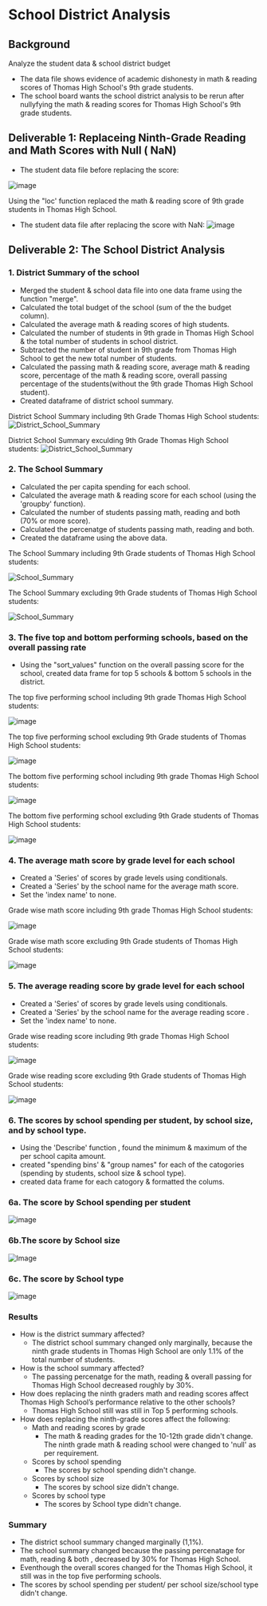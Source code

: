 # School District Analysis

## Background

Analyze the student data &amp; school district budget 
* The data file shows evidence of academic dishonesty in math & reading scores of Thomas High School's 9th grade students.
* The school board wants  the school district analysis to be rerun after nullyfying the  math & reading scores for Thomas High School's 9th grade students.

## Deliverable 1: Replaceing  Ninth-Grade Reading and Math Scores with Null ( NaN) 
* The student data file before replacing the score:

![image](Images/Images/Student_Data_Original.PNG) 

Using the "loc' function replaced the math & reading  score of 9th grade students in Thomas High School. 

* The student data file after replacing the score with NaN:
![image](Images/Student_Data_After_Replacing_with_NaN.PNG)

## Deliverable 2: The School District Analysis 
### 1. District Summary of the school 
*  Merged the student & school data file into one data frame using the function "merge".
* Calculated the total budget of the school (sum of the the budget column).
* Calculated the average math & reading scores of high students.
* Calculated the number of students in 9th grade in Thomas High School & the total number of students in school district. 
* Subtracted the number of student in 9th grade from Thomas High School to get the new total number of students.
* Calculated the passing math & reading score, average math & reading score, percentage of the math & reading score, overall passing percentage of the students(without the 9th grade Thomas High School student).
* Created dataframe of district school summary.

District School Summary including 9th Grade Thomas High School students:
![District_School_Summary](Images/School_District_Summary_with_9th_gradeTHS.PNG)

District School Summary exculding 9th Grade Thomas High School students:
![District_School_Summary](Images/School_District_Summary_without_9th_gradeTHS.PNG)
   
### 2. The School Summary
* Calculated the per capita spending for each school.
* Calculated the average math & reading score for each school (using the 'groupby' function).
* Calculated the number of students passing math, reading and both (70% or more score).
* Calculated the percenatge of students passing math, reading and both.
* Created the dataframe using the above data.

The School Summary including 9th Grade students of Thomas High School students:

![School_Summary](Images/School_Summary_with_9th_gradeTHS.PNG)

The School Summary excluding 9th Grade students of Thomas High School students:

![School_Summary](Images/School_Summary_without_9th_gradeTHS.PNG)

### 3. The five top and bottom performing schools, based on the overall passing rate
* Using the "sort_values" function on the overall passing score for the school, created data frame for top 5 schools & bottom 5 schools in the district.

The top five performing school including 9th grade Thomas High School students:

![image](Images/Top_5_School_with_9th_grade_THS.PNG)

The top five performing school excluding 9th Grade students of Thomas High School students:

![image](Images/Top_5_School_without_9th_grade_THS.PNG) 

The bottom five performing school including 9th grade Thomas High School students:

![image](Images/Bottom_5_School_with_9th_grade_THS.PNG)

The bottom five performing school excluding 9th Grade students of Thomas High School students:

![image](Images/Bottom_5_School_without_9th_grade_THS.PNG)

### 4. The average math score by grade level for each school
* Created a 'Series' of scores by grade levels using conditionals.
* Created a 'Series' by the school name for the average math score.
* Set the 'index name' to none. 

Grade wise math score including 9th grade Thomas High School students:

![image](Images/Grade_wise_math_score_with_9th_grade.PNG)

Grade wise math score excluding 9th Grade students of Thomas High School students:

![image](Images/Grade_wise_math_score_without_9th_grade.PNG)

### 5. The average reading score by grade level for each school
* Created a 'Series' of scores by grade levels using conditionals.
* Created a 'Series' by the school name for the average reading score .
* Set the 'index name' to none. 

Grade wise reading score including 9th grade Thomas High School students:

![image](Images/Grade_wise_reading_score_with_9th_grade.PNG)

Grade wise reading score excluding 9th Grade students of Thomas High School students:

![image](Images/Grade_wise_reading_score_without_9th_grade.PNG)

### 6. The scores by school spending per student, by school size, and by school type.
* Using the 'Describe' function , found the minimum & maximum of the per school capita amount.
* created "spending bins' & "group names" for each of the catogories (spending by students, school size & school type).
* created data frame for each catogory & formatted the colums.

 ### 6a. The score by School spending per student
 ![image](Images/Score_by_school_spending.PNG)   

   ### 6b.The score by School size
![Image](Images/Score_by_school_size.PNG)

   ### 6c. The score by School type
![image](Images/Score_by_school_district.PNG)

### Results
* How is the district summary affected?
   * The district school summary changed only marginally, because the ninth grade students in Thomas High School are only 1.1% of the total number of students. 
* How is the school summary affected?
   * The passing percenatge for the math, reading & overall passing  for Thomas High School decreased roughly by 30%.
* How does replacing the ninth graders math and reading scores affect Thomas High School’s performance relative to the other schools?
   * Thomas High School still was still in Top 5 performing schools.
* How does replacing the ninth-grade scores affect the following:
  * Math and reading scores by grade
      * The math & reading grades for the 10-12th  grade didn't change. The ninth grade math & reading school were changed to 'null' as per requirement.
  * Scores by school spending
    * The scores by school spending didn't change.
  * Scores by school size
      * The scores by school size didn't change.
  * Scores by school type
      * The scores by School type didn't change.
### Summary
 * The district school summary changed marginally (1,1%).
 * The school summary changed because the passing percenatage for math, reading & both , decreased by 30% for Thomas High School. 
 * Eventhough the overall scores changed for the Thomas High School, it still was in the top five performing schools.
 * The scores by school spending per student/ per school size/school type didn't change.

